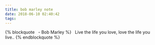 ```yaml
---
title: bob marley note
date: 2018-06-10 02:40:42
tags:
---
```

{% blockquote &nbsp;&nbsp;- Bob Marley %}
&nbsp;&nbsp;Live the life you love, love the life you live..
{% endblockquote %}